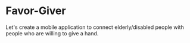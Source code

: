 # Favor-Giver
Let's create a mobile application to connect elderly/disabled people with people who are willing to give a hand.
